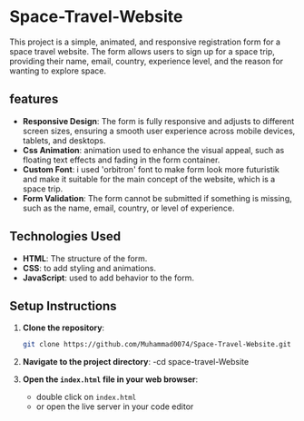 # Space-Travel-Website

This project is a simple, animated, and responsive registration form for a space travel website. The form allows users to sign up for a space trip, providing their name, email, country, experience level, and the reason for wanting to explore space. 


## features

- **Responsive Design**: The form is fully responsive and adjusts to different screen sizes, ensuring a smooth user experience across mobile devices, tablets, and desktops.
- **Css Animation**: animation used to enhance the visual appeal, such as floating text effects and fading in the form container.  
- **Custom Font**: i used 'orbitron' font to make form look more futuristik and make it suitable for the main concept of the website, which is a space trip.
- **Form Validation**: The form cannot be submitted if something is missing, such as the name, email, country, or level of experience.


## Technologies Used

- **HTML**: The structure of the form.
- **CSS**: to add styling and animations.
- **JavaScript**: used to add behavior to the form.


## Setup Instructions

1. **Clone the repository**:
   ```bash
   git clone https://github.com/Muhammad0074/Space-Travel-Website.git

2. **Navigate to the project directory**:
   -cd space-travel-Website

3. **Open the `index.html` file in your web browser**:   
   - double click on `index.html`
   - or open the live server in your code editor
      
